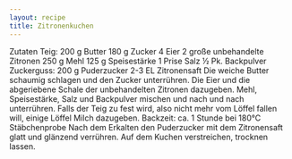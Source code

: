 ```yaml
---
layout: recipe
title: Zitronenkuchen
---
```


Zutaten
Teig:
200 g Butter
180 g Zucker
4 Eier
2 große unbehandelte Zitronen
250 g Mehl
125 g Speisestärke
1 Prise Salz
½ Pk. Backpulver
Zuckerguss:
200 g Puderzucker
2-3 EL Zitronensaft
Die weiche Butter schaumig schlagen und den Zucker unterrühren. Die Eier und die abgeriebene Schale der unbehandelten Zitronen dazugeben.
Mehl, Speisestärke, Salz und Backpulver mischen und nach und nach unterrühren. Falls der Teig zu fest wird, also nicht mehr vom Löffel fallen will, einige Löffel Milch dazugeben.
Backzeit: ca. 1 Stunde bei 180°C	Stäbchenprobe
Nach dem Erkalten den Puderzucker mit dem Zitronensaft glatt und glänzend verrühren. Auf dem Kuchen verstreichen, trocknen lassen.
